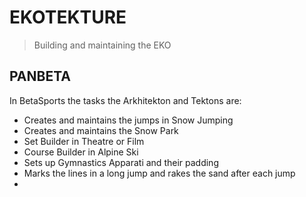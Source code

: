 # EKOTEKTURE

> Building and maintaining the EKO

## PANBETA

In BetaSports the tasks the Arkhitekton and Tektons are:

- Creates and maintains the jumps in Snow Jumping
- Creates and maintains the Snow Park
- Set Builder in Theatre or Film
- Course Builder in Alpine Ski
- Sets up Gymnastics Apparati and their padding
- Marks the lines in a long jump and rakes the sand after each jump
-